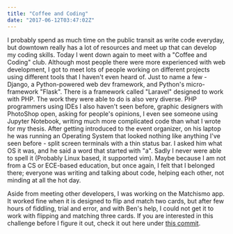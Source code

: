 ```yaml
---
title: "Coffee and Coding"
date: "2017-06-12T03:47:02Z"
---
```


I probably spend as much time on the public transit as write code everyday, but downtown really has a lot of resources and meet up that can develop my coding skills. Today I went down again to meet with a "Coffee and Coding" club. Although most people there were more experienced with web development, I got to meet lots of people working on different projects using different tools that I haven't even heard of. Just to name a few - Django, a Python-powered web dev framework, and Python's micro-framework "Flask". There is a framework called "Laravel" designed to work with PHP. The work they were able to do is also very diverse. PHP programmers using IDEs I also haven't seen before, graphic designers with PhotoShop open, asking for people's opinions, I even see someone using Jupyter Notebook, writing much more complicated code than what I wrote for my thesis. After getting introduced to the event organizer, on his laptop he was running an Operating System that looked nothing like anything I've seen before - split screen terminals with a thin status bar. I asked him what OS it was, and he said a word that started with "a". Sadly I never were able to spell it (Probably Linux based, it supported vim). Maybe because I am not from a CS or ECE-based education, but once again, I felt that I belonged there; everyone was writing and talking about code, helping each other, not minding at all the hot day.

Aside from meeting other developers, I was working on the Matchismo app. It worked fine when it is designed to flip and match two cards, but after few hours of fiddling, trial and error, and with Ben's help, I could not get it to work with flipping and matching three cards. If you are interested in this challenge before I figure it out, check it out here under [this commit](https://github.com/aoenth/Matchismo/tree/a61cbca1835bae3c38cf7ef51e9c8fbcbb2f7fcb).
